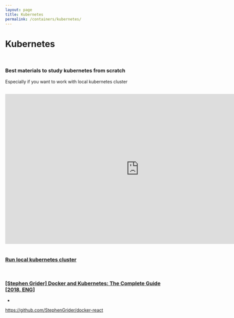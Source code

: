 ```yaml
---
layout: page
title: Kubernetes
permalink: /containers/kubernetes/
---
```


# Kubernetes


<br/>

### Best materials to study kubernetes from scratch

Especially if you want to work with local kubernetes cluster

<br/>

<div align="center">
    <iframe width="853" height="480" src="https://www.youtube.com/embed/YzaYqxW0wGs" frameborder="0" allow="accelerometer; autoplay; encrypted-media; gyroscope; picture-in-picture" allowfullscreen></iframe>
</div>

<br/>

### [Run local kubernetes cluster](/containers/kubernetes/install/)

<br/>

### [[Stephen Grider] Docker and Kubernetes: The Complete Guide [2018, ENG]](https://github.com/marley-nodejs/Docker-and-Kubernetes-The-Complete-Guide)


+

https://github.com/StephenGrider/docker-react